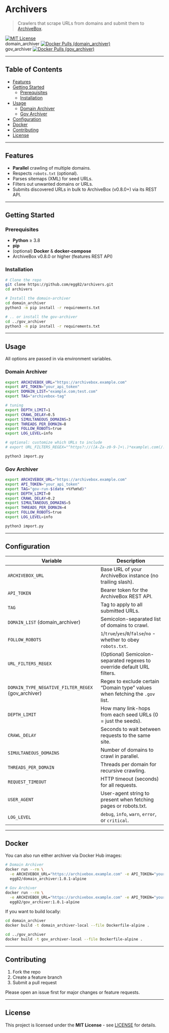 # Archivers

> Crawlers that scrape URLs from domains and submit them to [ArchiveBox](https://github.com/ArchiveBox/ArchiveBox).

[![MIT License](https://img.shields.io/badge/license-MIT-blue.svg)](LICENSE)  
domain_archiver [![Docker Pulls (domain_archiver)](https://img.shields.io/docker/pulls/egg82/domain_archiver)](https://hub.docker.com/r/egg82/domain_archiver)  
gov_archiver [![Docker Pulls (gov_archiver)](https://img.shields.io/docker/pulls/egg82/gov_archiver)](https://hub.docker.com/r/egg82/gov_archiver)

---

## Table of Contents

- [Features](#features)  
- [Getting Started](#getting-started)  
  - [Prerequisites](#prerequisites)  
  - [Installation](#installation)  
- [Usage](#usage)  
  - [Domain Archiver](#domain-archiver)  
  - [Gov Archiver](#gov-archiver)  
- [Configuration](#configuration)  
- [Docker](#docker)  
- [Contributing](#contributing)  
- [License](#license)  

---

## Features

- **Parallel** crawling of multiple domains.  
- Respects `robots.txt` (optional).  
- Parses sitemaps (XML) for seed URLs.  
- Filters out unwanted domains or URLs.  
- Submits discovered URLs in bulk to ArchiveBox (v0.8.0+) via its REST API.  

---

## Getting Started

### Prerequisites

- **Python** ≥ 3.8  
- **pip**  
- (optional) **Docker** & **docker-compose**  
- ArchiveBox v0.8.0 or higher (features REST API)

### Installation

```bash
# Clone the repo
git clone https://github.com/egg82/archivers.git
cd archivers

# Install the domain-archiver
cd domain_archiver
python3 -m pip install -r requirements.txt

# .. or install the gov-archiver
cd ../gov_archiver
python3 -m pip install -r requirements.txt
```

---

## Usage

All options are passed in via environment variables.

### Domain Archiver

```bash
export ARCHIVEBOX_URL="https://archivebox.example.com"
export API_TOKEN="your_api_token"
export DOMAIN_LIST="example.com;test.com"
export TAG="archivebox-tag"

# tuning
export DEPTH_LIMIT=1
export CRAWL_DELAY=0.5
export SIMULTANEOUS_DOMAINS=3
export THREADS_PER_DOMAIN=8
export FOLLOW_ROBOTS=true
export LOG_LEVEL=info

# optional: customize which URLs to include
# export URL_FILTERS_REGEX="^https?://([A-Za-z0-9-]+\.)*example\.com(/.*)?$"

python3 import.py
```

### Gov Archiver

```bash
export ARCHIVEBOX_URL="https://archivebox.example.com"
export API_TOKEN="your_api_token"
export TAG="gov-run-$(date +%Y%m%d)"
export DEPTH_LIMIT=0
export CRAWL_DELAY=0.2
export SIMULTANEOUS_DOMAINS=5
export THREADS_PER_DOMAIN=4
export FOLLOW_ROBOTS=true
export LOG_LEVEL=info

python3 import.py
```

---

## Configuration

| Variable                          | Description                                                                                                     |
|-----------------------------------|-----------------------------------------------------------------------------------------------------------------|
| `ARCHIVEBOX_URL`                  | Base URL of your ArchiveBox instance (no trailing slash).                                                       |
| `API_TOKEN`                       | Bearer token for the ArchiveBox REST API.                                                                       |
| `TAG`                             | Tag to apply to all submitted URLs.                                                                             |
| `DOMAIN_LIST` (domain_archiver)   | Semicolon-separated list of domains to crawl.                                                                   |
| `FOLLOW_ROBOTS`                   | `1`/`true`/`yes`/`0`/`false`/`no` - whether to obey `robots.txt`.                                               |
| `URL_FILTERS_REGEX`               | (Optional) Semicolon-separated regexes to override default URL filters.                                         |
| `DOMAIN_TYPE_NEGATIVE_FILTER_REGEX` (gov_archiver) | Regex to exclude certain “Domain type” values when fetching the `.gov` list.                   |
| `DEPTH_LIMIT`                     | How many link-hops from each seed URLs (0 = just the seeds).                                                    |
| `CRAWL_DELAY`                     | Seconds to wait between requests to the same site.                                                              |
| `SIMULTANEOUS_DOMAINS`            | Number of domains to crawl in parallel.                                                                         |
| `THREADS_PER_DOMAIN`              | Threads per domain for recursive crawling.                                                                      |
| `REQUEST_TIMEOUT`                 | HTTP timeout (seconds) for all requests.                                                                        |
| `USER_AGENT`                      | User-agent string to present when fetching pages or robots.txt.                                                 |
| `LOG_LEVEL`                       | `debug`, `info`, `warn`, `error`, or `critical`.                                                                |

---

## Docker

You can also run either archiver via Docker Hub images:

```bash
# Domain Archiver
docker run --rm \
  -e ARCHIVEBOX_URL="https://archivebox.example.com" -e API_TOKEN="your_api_token" -e DOMAIN_LIST="example.com;test.com" \
  egg82/domain_archiver:1.0.1-alpine

# Gov Archiver
docker run --rm \
  -e ARCHIVEBOX_URL="https://archivebox.example.com" -e API_TOKEN="your_api_token" \
  egg82/gov_archiver:1.0.1-alpine
```

If you want to build locally:

```bash
cd domain_archiver
docker build -t domain_archiver-local --file Dockerfile-alpine .

cd ../gov_archiver
docker build -t gov_archiver-local --file Dockerfile-alpine .
```

---

## Contributing

1. Fork the repo  
2. Create a feature branch  
3. Submit a pull request  

Please open an issue first for major changes or feature requests.

---

## License

This project is licensed under the **MIT License** - see [LICENSE](LICENSE) for details.
